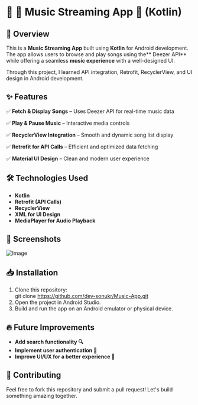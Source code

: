 # 📱 🎵 Music Streaming App 🎵 (Kotlin)  

## 🚀 Overview  
This is a **Music Streaming App** built using **Kotlin** for Android development. The app allows users to browse and play songs using the** Deezer API** while offering a seamless **music experience** with a well-designed UI.

Through this project, I learned API integration, Retrofit, RecyclerView, and UI design in Android development.  

## ✨ Features  
✅ **Fetch & Display Songs** – Uses Deezer API for real-time music data 

✅ **Play & Pause Music** – Interactive media controls

✅ **RecyclerView Integration** – Smooth and dynamic song list display

✅ **Retrofit for API Calls** – Efficient and optimized data fetching

✅ **Material UI Design** – Clean and modern user experience  

## 🛠️ Technologies Used  
- **Kotlin**
- **Retrofit (API Calls)**
- **RecyclerView**
- **XML for UI Design**
- **MediaPlayer for Audio Playback**

## 📸 Screenshots 
   ![Image](https://github.com/user-attachments/assets/0773aa8e-dcf5-4806-935b-4d42fa52db7e)

## 📥 Installation  
1. Clone this repository:  
   git clone https://github.com/dev-sonukr/Music-App.git
2. Open the project in Android Studio.
3. Build and run the app on an Android emulator or physical device.



## 🔥 Future Improvements
- **Add search functionality 🔍**
- **Implement user authentication 🔑**
- **Improve UI/UX for a better experience 🎨**

## 🤝 Contributing
  Feel free to fork this repository and submit a pull request! Let's build something amazing together.
